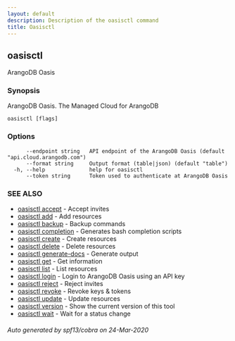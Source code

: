 ```yaml
---
layout: default
description: Description of the oasisctl command
title: Oasisctl
---
```

## oasisctl

ArangoDB Oasis

### Synopsis

ArangoDB Oasis. The Managed Cloud for ArangoDB

```
oasisctl [flags]
```

### Options

```
      --endpoint string   API endpoint of the ArangoDB Oasis (default "api.cloud.arangodb.com")
      --format string     Output format (table|json) (default "table")
  -h, --help              help for oasisctl
      --token string      Token used to authenticate at ArangoDB Oasis
```

### SEE ALSO

* [oasisctl accept](oasisctl-accept.md)	 - Accept invites
* [oasisctl add](oasisctl-add.md)	 - Add resources
* [oasisctl backup](oasisctl-backup.md)	 - Backup commands
* [oasisctl completion](oasisctl-completion.md)	 - Generates bash completion scripts
* [oasisctl create](oasisctl-create.md)	 - Create resources
* [oasisctl delete](oasisctl-delete.md)	 - Delete resources
* [oasisctl generate-docs](oasisctl-generate-docs.md)	 - Generate output
* [oasisctl get](oasisctl-get.md)	 - Get information
* [oasisctl list](oasisctl-list.md)	 - List resources
* [oasisctl login](oasisctl-login.md)	 - Login to ArangoDB Oasis using an API key
* [oasisctl reject](oasisctl-reject.md)	 - Reject invites
* [oasisctl revoke](oasisctl-revoke.md)	 - Revoke keys & tokens
* [oasisctl update](oasisctl-update.md)	 - Update resources
* [oasisctl version](oasisctl-version.md)	 - Show the current version of this tool
* [oasisctl wait](oasisctl-wait.md)	 - Wait for a status change

###### Auto generated by spf13/cobra on 24-Mar-2020

